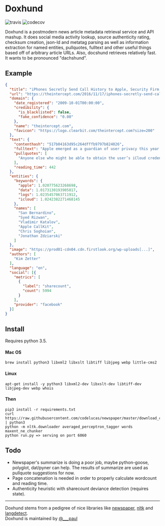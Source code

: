 # Doxhund
![travis](https://travis-ci.org/psolbach/doxhund.svg?branch=master)
![codecov](https://codecov.io/gh/psolbach/doxhund/branch/master/graph/badge.svg)    

Doxhund is a postmodern news article metadata retrieval service and API mashup. It does social media activity lookup, source authenticity rating, checksum creation, json-ld and metatag parsing as well as information extraction for named entities, pullquotes, fulltext and other useful things based off of arbitrary article URLs. Also, docshund retrieves relatively fast.
It wants to be pronounced "dachshund".

## Example

```json
{
  "title": "iPhones Secretly Send Call History to Apple, Security Firm Says",
  "url": "https://theintercept.com/2016/11/17/iphones-secretly-send-call-history-to-apple-security-firm-says/",
  "domain": {
    "date_registered": "2009-10-01T00:00:00",
    "credibility": {
      "is_blacklisted": false,
      "fake_confidence": "0.00"
    },
    "name": "theintercept.com",
    "favicon": "https://logo.clearbit.com/theintercept.com?size=200"
  },
  "text": {
    "contenthash": "517b04163d95c264dfffb9797b824026",
    "fulltext": "Apple emerged as a guardian of user privacy this year [...]",
    "pullquotes": [
      "Anyone else who might be able to obtain the user’s iCloud credentials, like hackers [...]",
    ],
    "reading_time": 442
  },
  "entities": {
    "keywords": {
      "apple": 1.020775623268698,
      "data": 1.0173130193905817,
      "logs": 1.0235457063711912,
      "icloud": 1.0242382271468145
    },
    "names": [
      "San Bernardino",
      "Syed Rizwan",
      "Vladimir Katalov",
      "Apple CallKit",
      "Chris Soghoian",
      "Jonathan Zdziarski"
    ]
  },
  "image": "https://prod01-cdn04.cdn.firstlook.org/wp-uploads[...]",
  "authors": [
    "Kim Zetter"
  ],
  "language": "en",
  "social": [{
    "metrics": [
      {
        "label": "sharecount",
        "count": 5994
      }
    ],
    "provider": "facebook"
  }]
}
```

## Install
Requires python 3.5.    

#### Mac OS
```shell
brew install python3 libxml2 libxslt libtiff libjpeg webp little-cms2
```
#### Linux
```shell
apt-get install -y python3 libxml2-dev libxslt-dev libtiff-dev libjpeg-dev webp whois
```
#### Then
```shell
pip3 install -r requirements.txt
curl https://raw.githubusercontent.com/codelucas/newspaper/master/download_corpora.py | python3
python -m nltk.downloader averaged_perceptron_tagger words maxent_ne_chunker
python run.py => serving on port 6060
```

## Todo
* Newspaper's summarize is doing a poor job, maybe python-goose, polyglot, dat/pyner can help.
The results of summarize are used as pullquote suggestions for now.
* Page concatenation is needed in order to properly calculate wordcount and reading time.
* Authenticity heuristic with sharecount deviance detection (requires state).

---

Doxhund stems from a pedigree of nice libraries like [newspaper](https://github.com/codelucas/newspaper), [nltk](https://github.com/nltk/nltk) and [langdetect](https://github.com/Mimino666/langdetect).   
Doxhund is maintained by [@___paul](https://twitter.com/___paul)   

